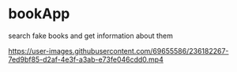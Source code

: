 # bookApp
search fake books and get information about them


https://user-images.githubusercontent.com/69655586/236182267-7ed9bf85-d2af-4e3f-a3ab-e73fe046cdd0.mp4

